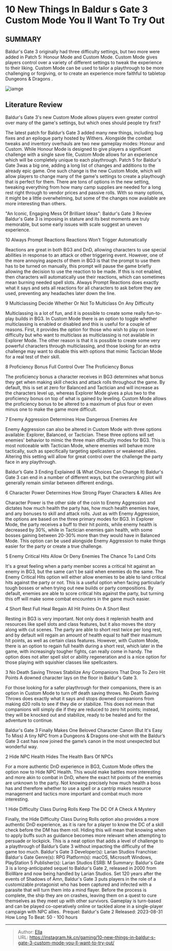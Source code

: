 # 10 New Things In Baldur s Gate 3 Custom Mode You ll Want To Try Out


## SUMMARY 


Baldur&#39;s Gate 3
 originally had three difficulty settings, but two more were added in Patch 5: Honour Mode and Custom Mode. 
 Custom Mode gives players control over a variety of different settings to tweak the experience to their liking. 
 Custom Mode can be used to tailor a playthrough to be more challenging or forgiving, or to create an experience more faithful to tabletop 
Dungeons &amp; Dragons
. 

![iamge](https://static1.srcdn.com/wordpress/wp-content/uploads/2023/12/1-10-new-things-in-baldur-s-gate-3-custom-mode-you-ll-want-to-try-out.png)

## Literature Review

Baldur&#39;s Gate 3&#39;s new Custom Mode allows players even greater control over many of the game&#39;s settings, but which ones should people try first?




The latest patch for Baldur’s Gate 3 added many new things, including bug fixes and an epilogue party hosted by Withers. Alongside the combat tweaks and inventory overhauls are two new gameplay modes: Honour and Custom. While Honour Mode is designed to give players a significant challenge with a single save file, Custom Mode allows for an experience which will be completely unique to each playthrough.
Patch 5 for Baldur&#39;s Gate 3was a big one, adding a long list of changes and additions to the already epic game. One such change is the new Custom Mode, which will allow players to change many of the game&#39;s settings to create a playthough that is perfect for them. There are tons of options in the new setting, tweaking everything from how many camp supplies are needed for a long rest right through to vendor prices and passive rolls. With so many options, it might be a little overwhelming, but some of the changes now available are more interesting than others.
            
 
 &#34;An Iconic, Engaging Mess Of Brilliant Ideas&#34;: Baldur&#39;s Gate 3 Review 
Baldur&#39;s Gate 3 is imposing in stature and its best moments are truly memorable, but some early issues with scale suggest an uneven experience.












 








 10  Always Prompt Reactions 
Reactions Won’t Trigger Automatically
        

Reactions are great in both BG3 and DnD, allowing characters to use special abilities in response to an attack or other triggering event. However, one of the more annoying aspects of them in BG3 is that the prompt to use them has to be turned on manually, this prompt will pause the game briefly allowing the decision to use the reaction to be made. If this is not enabled, then characters will automatically use their reactions, which can sometimes mean burning needed spell slots. Always Prompt Reactions does exactly what it says and sets all reactions for all characters to ask before they are used, preventing any headaches later down the line.





 9  Multiclassing 
Decide Whether Or Not To Multiclass On Any Difficulty
        

Multiclassing is a lot of fun, and it is possible to create some really fun-to-play builds in BG3. In Custom Mode there is an option to toggle whether multiclassing is enabled or disabled and this is useful for a couple of reasons. First, it provides the option for those who wish to play on lower difficulty but who want to multiclass as multiclassing is not available in Explorer Mode. The other reason is that it is possible to create some very powerful characters through multiclassing, and those looking for an extra challenge may want to disable this with options that mimic Tactician Mode for a real test of their skill.





 8  Proficiency Bonus 
Full Control Over The Proficiency Bonus
        

The proficiency bonus a character receives in BG3 determines what bonus they get when making skill checks and attack rolls throughout the game. By default, this is set at zero for Balanced and Tactician and will increase as the characters level up, whereas Explorer Mode gives a plus two to the proficiency bonus on top of what is gained by leveling. Custom Mode allows the proficiency bonus to be altered to a maximum of plus four or even minus one to make the game more difficult.





 7  Enemy Aggression 
Determines How Dangerous Enemies Are


 







Enemy Aggression can also be altered in Custom Mode with three options available: Explorer, Balanced, or Tactician. These three options will set enemies&#39; behavior to mimic the three main difficultly modes for BG3. This is most noticeable with Tactician Mode, where enemies will behave more tactically, such as specifically targeting spellcasters or weakened allies. Altering this setting will allow for great control over the challenge the party face in any playthrough.
            
 
 Baldur’s Gate 3 Ending Explained (&amp; What Choices Can Change It) 
Baldur&#39;s Gate 3 can end in a number of different ways, but the overarching plot will generally remain similar between different endings.








 6  Character Power 
Determines How Strong Player Characters &amp; Allies Are
        

Character Power is the other side of the coin to Enemy Aggression and dictates how much health the party has, how much health enemies have, and any bonuses to skill and attack rolls. Just as with Enemy Aggression, the options are based on the three primary modes for BG3. In Explorer Mode, the party receives a buff to their hit points, while enemy health is decreased by 30%, while in Tactician enemies gain health, with some bosses gaining between 20-30% more than they would have in Balanced Mode. This option can be used alongside Enemy Aggression to make things easier for the party or create a true challenge.





 5  Enemy Critical Hits 
Allow Or Deny Enemies The Chance To Land Crits
        

It&#39;s a great feeling when a party member scores a critical hit against an enemy in BG3, but the same can&#39;t be said when enemies do the same. The Enemy Critical Hits option will either allow enemies to be able to land critical hits against the party or not. This is a useful option when facing particularly tough bosses or when trying out new builds or party compositions. By default, enemies are able to score critical hits against the party, but turning this off will make some combat encounters in the game much easier.





 4  Short Rest Full Heal 
Regain All Hit Points On A Short Rest


 







Resting in BG3 is very important. Not only does it replenish health and resources like spell slots and class features, but it also moves the story along with cut scenes. The party are able to short rest twice per long rest, and by default will regain an amount of health equal to half their maximum hit points, as well as certain class features. However, with Custom Mode, there is an option to regain full health during a short rest, which later in the game, with increasingly tougher fights, can really come in handy. The option does not alter spell slot or ability regeneration and is a nice option for those playing with squishier classes like spellcasters.





 3  No Death Saving Throws 
Stabilize Any Companions That Drop To Zero Hit Points
       A downed character lays on the floor in Baldur&#39;s Gate 3.  

For those looking for a safer playthrough for their companions, there is an option in Custom Mode to turn off death saving throws. No Death Saving Throws does exactly what it says and stops downed companions from making d20 rolls to see if they die or stabilize. This does not mean that companions will simply die if they are reduced to zero hit points; instead, they will be knocked out and stabilize, ready to be healed and for the adventure to continue.
            
 
 Baldur&#39;s Gate 3 Finally Makes One Beloved Character Canon (But It&#39;s Easy To Miss) 
A tiny NPC from a Dungeons &amp; Dragons one-shot with the Baldur’s Gate 3 cast has now joined the game’s canon in the most unexpected but wonderful way.








 2  Hide NPC Health 
Hides The Health Bars Of NPCs
        

For a more authentic DnD experience in BG3, Custom Mode offers the option now to Hide NPC Health. This would make battles more interesting and more akin to combat in DnD, where the exact hit points of the enemies are unknown to the party. Not knowing precisely how much health a boss has and therefore whether to use a spell or a cantrip makes resource management and tactics more important and combat much more interesting.





 1  Hide Difficulty Class During Rolls 
Keep The DC Of A Check A Mystery


 







Finally, the Hide Difficulty Class During Rolls option also provides a more authentic DnD experience, as it is rare for a player to know the DC of a skill check before the DM has them roll. Hiding this will mean that knowing when to apply buffs such as guidance becomes more relevant when attempting to persuade or lockpick. This is a neat option that adds a level of challenge to a playthrough of Baldur’s Gate 3 without impacting the difficulty of the game too much.
               Baldur&#39;s Gate 3   Developer(s):   Larian Studios    Franchise:   Baldur&#39;s Gate    Genre(s):   RPG    Platform(s):   macOS, Microsoft Windows, PlayStation 5    Publisher(s):   Larian Studios    ESRB:   M    Summary:   Baldur&#39;s Gate 3 is a long-anticipated sequel to Baldur&#39;s Gate 2, released in 2000 from BioWare and now being handled by Larian Studios. Set 120 years after the events of Shadows of Amn, Baldur&#39;s Gate 3 puts players in the role of a customizable protagonist who has been captured and infected with a parasite that will turn them into a mind flayer. Before the process is complete, the ship they are on crashes, leaving them on a quest to cure themselves as they meet up with other survivors. Gameplay is turn-based and can be played co-operatively online or tackled alone in a single-player campaign with NPC allies.     Prequel:   Baldur&#39;s Gate 2    Released:   2023-08-31    How Long To Beat:   50 - 100 hours      

---

> Author: [Ella](https://instagram.hk.cn/)  
> URL: https://instagram.hk.cn/gaming/10-new-things-in-baldur-s-gate-3-custom-mode-you-ll-want-to-try-out/  

